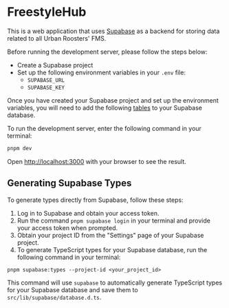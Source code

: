 # FreestyleHub

This is a web application that uses [Supabase](https://supabase.io) as a
backend for storing data related to all Urban Roosters' FMS.

Before running the development server, please follow the steps below:

- Create a Supabase project
- Set up the following environment variables in your `.env` file:
  - `SUPABASE_URL`
  - `SUPABASE_KEY`

Once you have created your Supabase project and set up the environment
variables, you will need to add the following
[tables](src/lib/supabase/database.d.ts) to your Supabase database.

To run the development server, enter the following command in your terminal:

```bash
pnpm dev
```

Open [http://localhost:3000](http://localhost:3000) with your browser to see the
result.

## Generating Supabase Types

To generate types directly from Supabase, follow these steps:

1. Log in to Supabase and obtain your access token.
2. Run the command `pnpm supabase login` in your terminal and provide your
   access token when prompted.
3. Obtain your project ID from the "Settings" page of your Supabase project.
4. To generate TypeScript types for your Supabase database, run the following
   command in your terminal:

```
pnpm supabase:types --project-id <your_project_id>
```

This command will use `supabase` to automatically generate TypeScript types for
your Supabase database and save them to `src/lib/supabase/database.d.ts`.
